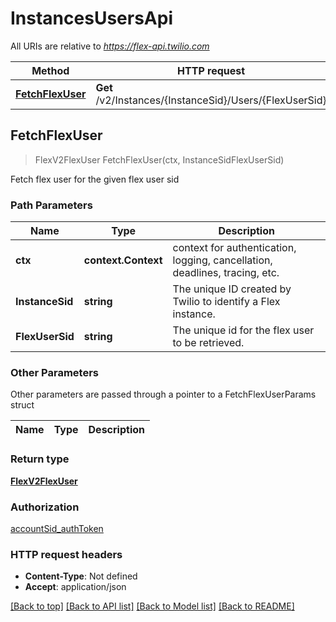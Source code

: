 # InstancesUsersApi

All URIs are relative to *https://flex-api.twilio.com*

Method | HTTP request | Description
------------- | ------------- | -------------
[**FetchFlexUser**](InstancesUsersApi.md#FetchFlexUser) | **Get** /v2/Instances/{InstanceSid}/Users/{FlexUserSid} | 



## FetchFlexUser

> FlexV2FlexUser FetchFlexUser(ctx, InstanceSidFlexUserSid)



Fetch flex user for the given flex user sid

### Path Parameters


Name | Type | Description
------------- | ------------- | -------------
**ctx** | **context.Context** | context for authentication, logging, cancellation, deadlines, tracing, etc.
**InstanceSid** | **string** | The unique ID created by Twilio to identify a Flex instance.
**FlexUserSid** | **string** | The unique id for the flex user to be retrieved.

### Other Parameters

Other parameters are passed through a pointer to a FetchFlexUserParams struct


Name | Type | Description
------------- | ------------- | -------------

### Return type

[**FlexV2FlexUser**](FlexV2FlexUser.md)

### Authorization

[accountSid_authToken](../README.md#accountSid_authToken)

### HTTP request headers

- **Content-Type**: Not defined
- **Accept**: application/json

[[Back to top]](#) [[Back to API list]](../README.md#documentation-for-api-endpoints)
[[Back to Model list]](../README.md#documentation-for-models)
[[Back to README]](../README.md)

